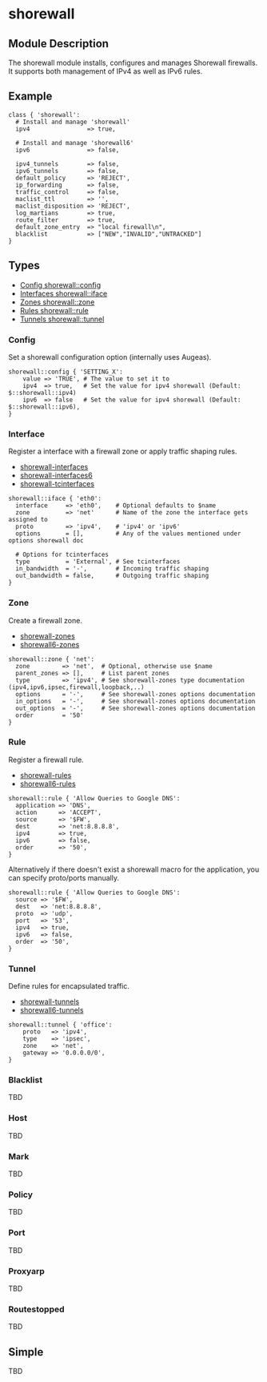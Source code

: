 # shorewall

## Module Description

The shorewall module installs, configures and manages Shorewall firewalls. It supports both management of IPv4 as well as IPv6 rules.


## Example

```puppet
class { 'shorewall':
  # Install and manage 'shorewall'
  ipv4                => true,

  # Install and manage 'shorewall6'
  ipv6                => false,

  ipv4_tunnels        => false,
  ipv6_tunnels        => false,
  default_policy      => 'REJECT',
  ip_forwarding       => false,
  traffic_control     => false,
  maclist_ttl         => '',
  maclist_disposition => 'REJECT',
  log_martians        => true,
  route_filter        => true,
  default_zone_entry  => "local firewall\n",
  blacklist           => ["NEW","INVALID","UNTRACKED"]
}
```

## Types

* [Config shorewall::config](#Config)
* [Interfaces shorewall::iface](#Interface)
* [Zones shorewall::zone](#Zone)
* [Rules shorewall::rule](#Rule)
* [Tunnels shorewall::tunnel](#Tunnel)

### Config

Set a shorewall configuration option (internally uses Augeas).

```puppet
shorewall::config { 'SETTING_X':
    value => 'TRUE', # The value to set it to
    ipv4  => true,   # Set the value for ipv4 shorewall (Default: $::shorewall::ipv4)
    ipv6  => false   # Set the value for ipv4 shorewall (Default: $::shorewall::ipv6),
}
```

### Interface

Register a interface with a firewall zone or apply traffic shaping rules.

* [shorewall-interfaces](http://shorewall.net/manpages/shorewall-interfaces.html)
* [shorewall-interfaces6](http://shorewall.net/manpages/shorewall6-interfaces.html)
* [shorewall-tcinterfaces](http://shorewall.net/manpages/shorewall-tcinterfaces.html)

```puppet
shorewall::iface { 'eth0':
  interface     => 'eth0',    # Optional defaults to $name
  zone          => 'net'      # Name of the zone the interface gets assigned to
  proto         => 'ipv4',    # 'ipv4' or 'ipv6'
  options       = [],         # Any of the values mentioned under options shorewall doc

  # Options for tcinterfaces
  type          = 'External', # See tcinterfaces
  in_bandwidth  = '-',        # Incoming traffic shaping
  out_bandwidth = false,      # Outgoing traffic shaping
}
```

### Zone

Create a firewall zone.

* [shorewall-zones](http://shorewall.net/manpages/shorewall-zones.html)
* [shorewall6-zones](http://shorewall.net/manpages/shorewall6-zones.html)

```puppet
shorewall::zone { 'net':
  zone         => 'net',  # Optional, otherwise use $name
  parent_zones => [],     # List parent zones
  type         => 'ipv4', # See shorewall-zones type documentation (ipv4,ipv6,ipsec,firewall,loopback,..)
  options      = '-',     # See shorewall-zones options documentation
  in_options   = '-',     # See shorewall-zones options documentation
  out_options  = '-',     # See shorewall-zones options documentation
  order        = '50'
}
```

### Rule

Register a firewall rule.

* [shorewall-rules](http://shorewall.net/manpages/shorewall-rules.html)
* [shorewall6-rules](http://shorewall.net/manpages/shorewall6-rules.html)

```puppet
shorewall::rule { 'Allow Queries to Google DNS':
  application => 'DNS',
  action      => 'ACCEPT',
  source      => '$FW',
  dest        => 'net:8.8.8.8',
  ipv4        => true,
  ipv6        => false,
  order       => '50',
}
```

Alternatively if there doesn't exist a shorewall macro for the application, you can specify proto/ports manually.

```puppet
shorewall::rule { 'Allow Queries to Google DNS':
  source => '$FW',
  dest   => 'net:8.8.8.8',
  proto  => 'udp',
  port   => '53',
  ipv4   => true,
  ipv6   => false,
  order  => '50',
}
```

### Tunnel

Define rules for encapsulated traffic.

* [shorewall-tunnels](http://shorewall.net/manpages/shorewall-tunnels.html)
* [shorewall6-tunnels](http://shorewall.net/manpages/shorewall6-tunnels.html)

```puppet
shorewall::tunnel { 'office':
    proto   => 'ipv4',
    type    => 'ipsec',
    zone    => 'net',
    gateway => '0.0.0.0/0',
}
```

### Blacklist
TBD

### Host
TBD

### Mark
TBD

### Policy
TBD

### Port
TBD

### Proxyarp
TBD

### Routestopped
TBD

## Simple
TBD
